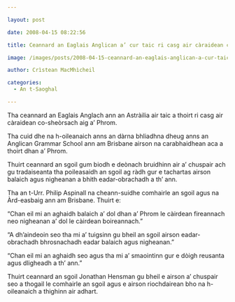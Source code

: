 ```yaml
---

layout: post

date: 2008-04-15 08:22:56

title: Ceannard an Eaglais Anglican a’ cur taic ri casg air càraidean co-sheòrsach aig a’ Phrom

image: /images/posts/2008-04-15-ceannard-an-eaglais-anglican-a-cur-taic-ri-casg-air-caraidean-co-sheorsach-aig-a-phrom.webp

author: Crìstean MacMhìcheil

categories:
  - An t-Saoghal  

---
```


Tha ceannard an Eaglais Anglach ann an Astràilia air taic a thoirt ri casg air càraidean co-sheòrsach aig a&#8217; Phrom.

Tha cuid dhe na h-oileanaich anns an dàrna bhliadhna dheug anns an Anglican Grammar School ann am Brisbane airson na carabhaidhean aca a thoirt dhan a&#8217; Phrom.

Thuirt ceannard an sgoil gum biodh e deònach bruidhinn air a&#8217; chuspair ach gu tradaiseanta tha poileasaidh an sgoil ag ràdh gur e tachartas airson balaich agus nigheanan a bhith eadar-obrachadh a th&#8217; ann.

Tha an t-Urr. Philip Aspinall na cheann-suidhe comhairle an sgoil agus na Àrd-easbaig ann am Brisbane. Thuirt e:

&#8220;Chan eil mi an aghaidh balaich a&#8217; dol dhan a&#8217; Phrom le càirdean fireannach neo nigheanan a&#8217; dol le càirdean boireannach.&#8221;

&#8220;A dh&#8217;aindeoin seo tha mi a&#8217; tuigsinn gu bheil an sgoil airson eadar-obrachadh bhrosnachadh eadar balaich agus nigheanan.&#8221;

&#8220;Chan eil mi an aghaidh seo agus tha mi a&#8217; smaointinn gur e dòigh reusanta agus dligheadh a th&#8217; ann.&#8221;

Thuirt ceannard an sgoil Jonathan Hensman gu bheil e airson a&#8217; chuspair seo a thogail le comhairle an sgoil agus e airson riochdairean bho na h-oileanaich a thighinn air adhart.
